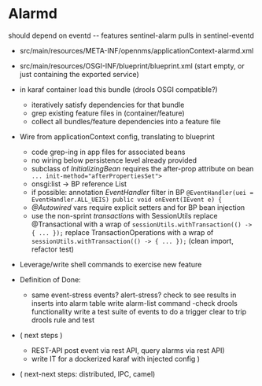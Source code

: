 # Alarmd

should depend on eventd -- features sentinel-alarm pulls in sentinel-eventd

* src/main/resources/META-INF/opennms/applicationContext-alarmd.xml
* src/main/resources/OSGI-INF/blueprint/blueprint.xml
(start empty, or just containing the exported service)

* in karaf container load this bundle (drools OSGI compatible?)
   - iteratively satisfy dependencies for that bundle    
   - grep existing feature files in (container/feature)
  - collect all bundles/feature dependencies into a feature file

* Wire from applicationContext config, translating to blueprint
   - code grep-ing in app files for associated beans
   - no wiring below persistence level already provided
   - subclass of _InitializingBean_ requires the after-prop attribute on bean
   ` ... init-method="afterPropertiesSet">`
   - onsgi:list -> BP reference List
   - if possible: annotation _EventHandler_ filter in BP
    `@EventHandler(uei = EventHandler.ALL_UEIS)
    public void onEvent(IEvent e) {`
   - _@Autowired_ vars require explicit setters and for BP bean injection
   - use the non-sprint _transactions_ with SessionUtils
      replace @Transactional with a wrap of 
      `sessionUtils.withTransaction(() -> { ... });`
      replace TransactionOperations with a wrap of
      `sessionUtils.withTransaction(() -> { ... });` (clean import, refactor test)
   
* Leverage/write shell commands to exercise new feature

* Definition of Done:
   - same event-stress events?  alert-stress?
check to see results in inserts into alarm table
write alarm-list command
   -check drools functionality
write a test suite of events to do a trigger clear
to trip drools rule and test

* ( next steps )
  - REST-API post event via rest API, query alarms via rest API)
  - write IT for a dockerized karaf with injected config )
* ( next-next steps:  distributed, IPC,  camel)
 